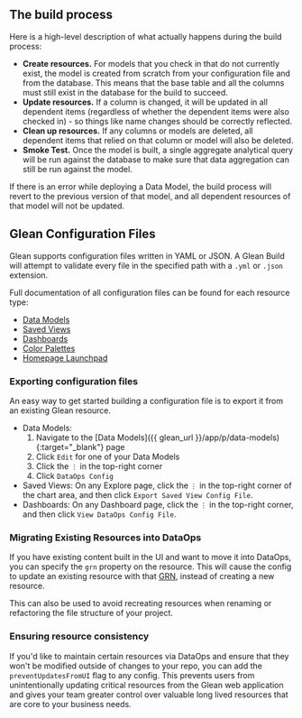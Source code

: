 ## The build process

Here is a high-level description of what actually happens during the build process:

- **Create resources.** For models that you check in that do not currently exist, the model is created from scratch from your configuration file and from the database. This means that the base table and all the columns must still exist in the database for the build to succeed.
- **Update resources.** If a column is changed, it will be updated in all dependent items (regardless of whether the dependent items were also checked in) - so things like name changes should be correctly reflected.
- **Clean up resources.** If any columns or models are deleted, all dependent items that relied on that column or model will also be deleted.
- **Smoke Test.** Once the model is built, a single aggregate analytical query will be run against the database to make sure that data aggregation can still be run against the model.

If there is an error while deploying a Data Model, the build process will revert to the previous version of that model, and all dependent resources of that model will not be updated.

## Glean Configuration Files

Glean supports configuration files written in YAML or JSON. A Glean Build will attempt to validate every file in the specified path with a `.yml` or `.json` extension.

Full documentation of all configuration files can be found for each resource type:

- [Data Models](./config-schema/Data-Model.md)
- [Saved Views](./config-schema/Saved-View.md)
- [Dashboards](./config-schema/Dashboard.md)
- [Color Palettes](./config-schema/Color-Palette.md)
- [Homepage Launchpad](./config-schema/Homepage-Launchpad.md)

### Exporting configuration files

An easy way to get started building a configuration file is to export it from an existing Glean resource.

- Data Models:
  1. Navigate to the [Data Models]({{ glean_url }}/app/p/data-models){:target="\_blank"} page
  2. Click `Edit` for one of your Data Models
  3. Click the `⋮` in the top-right corner
  4. Click `DataOps Config`
- Saved Views: On any Explore page, click the `⋮` in the top-right corner of the chart area, and then click `Export Saved View Config File`.
- Dashboards: On any Dashboard page, click the `⋮` in the top-right corner, and then click `View DataOps Config File`.

### Migrating Existing Resources into DataOps

If you have existing content built in the UI and want to move it into DataOps,
you can specify the `grn` property on the resource. This will cause the config to
update an existing resource with that [GRN](./GRNs.md), instead of creating a
new resource.

This can also be used to avoid recreating resources when renaming or refactoring
the file structure of your project.

### Ensuring resource consistency

If you'd like to maintain certain resources via DataOps and ensure that they won't be modified outside of changes to your repo, you can add the `preventUpdatesFromUI` flag to any config. This prevents users from unintentionally updating critical resources from the Glean web application and gives your team greater control over valuable long lived resources that are core to your business needs.
